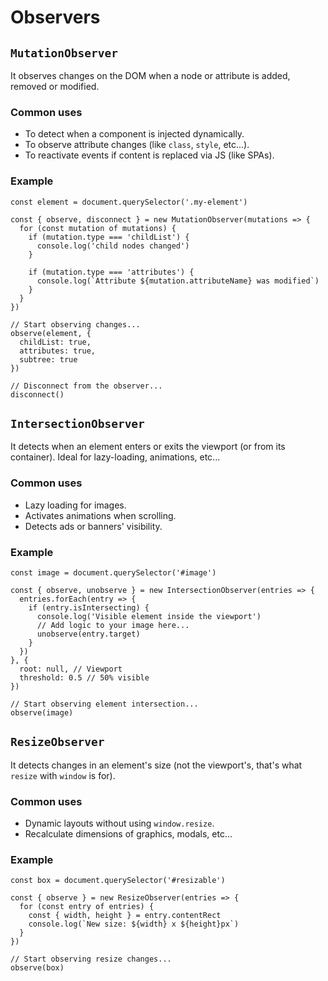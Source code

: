 # Observers

## `MutationObserver`
It observes changes on the DOM when a node or attribute is added,
removed or modified.

### Common uses
* To detect when a component is injected dynamically.
* To observe attribute changes (like `class`, `style`, etc...).
* To reactivate events if content is replaced via JS (like SPAs).

### Example
```JS
const element = document.querySelector('.my-element')

const { observe, disconnect } = new MutationObserver(mutations => {
  for (const mutation of mutations) {
    if (mutation.type === 'childList') {
      console.log('child nodes changed')
    }

    if (mutation.type === 'attributes') {
      console.log(`Attribute ${mutation.attributeName} was modified`)
    }
  }
})

// Start observing changes...
observe(element, {
  childList: true,
  attributes: true,
  subtree: true
})

// Disconnect from the observer...
disconnect()
```

## `IntersectionObserver`
It detects when an element enters or exits the viewport (or from
its container). Ideal for lazy-loading, animations, etc...

### Common uses
* Lazy loading for images.
* Activates animations when scrolling.
* Detects ads or banners' visibility.

### Example
```JS
const image = document.querySelector('#image')

const { observe, unobserve } = new IntersectionObserver(entries => {
  entries.forEach(entry => {
    if (entry.isIntersecting) {
      console.log('Visible element inside the viewport')
      // Add logic to your image here...
      unobserve(entry.target)
    }
  })
}, {
  root: null, // Viewport
  threshold: 0.5 // 50% visible
})

// Start observing element intersection...
observe(image)
```

## `ResizeObserver`
It detects changes in an element's size (not the viewport's, that's
what `resize` with `window` is for).

### Common uses
* Dynamic layouts without using `window.resize`.
* Recalculate dimensions of graphics, modals, etc...

### Example
```JS
const box = document.querySelector('#resizable')

const { observe } = new ResizeObserver(entries => {
  for (const entry of entries) {
    const { width, height } = entry.contentRect
    console.log(`New size: ${width} x ${height}px`)
  }
})

// Start observing resize changes...
observe(box)
```